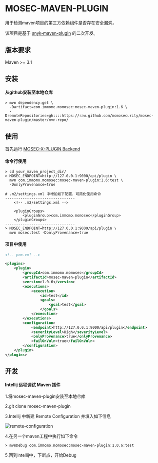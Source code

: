 # MOSEC-MAVEN-PLUGIN

用于检测maven项目的第三方依赖组件是否存在安全漏洞。

该项目是基于 [snyk-maven-plugin](https://github.com/snyk/snyk-maven-plugin.git) 的二次开发。

## 版本要求

Maven >= 3.1

## 安装

#### 从github安装至本地仓库

```shell script
> mvn dependency:get \
  -Dartifact=com.immomo.momosec:mosec-maven-plugin:1.6 \
  -DremoteRepositories=gh::::https://raw.github.com/momosecurity/mosec-maven-plugin/master/mvn-repo/
```

## 使用

首先运行 [MOSEC-X-PLUGIN Backend](https://github.com/momosecurity/mosec-x-plugin-backend.git)

#### 命令行使用
```
> cd your_maven_project_dir/
> MOSEC_ENDPOINT=http://127.0.0.1:9000/api/plugin \
  mvn com.immomo.momosec:mosec-maven-plugin:1.6:test \
  -DonlyProvenance=true

# .m2/settings.xml 中增加如下配置，可简化使用命令
--------------------------------
    <!-- .m2/settings.xml -->

    <pluginGroups>
        <pluginGroup>com.immomo.momosec</pluginGroup>
    </pluginGroups>
--------------------------------
> MOSEC_ENDPOINT=http://127.0.0.1:9000/api/plugin \
  mvn mosec:test -DonlyProvenance=true
```

#### 项目中使用

```xml
<!-- pom.xml -->

<plugins>
    <plugin>
        <groupId>com.immomo.momosec</groupId>
        <artifactId>mosec-maven-plugin</artifactId>
        <version>1.0.6</version>
        <executions>
            <execution>
                <id>test</id>
                <goals>
                    <goal>test</goal>
                </goals>
            </execution>
        </executions>
        <configuration>
            <endpoint>http://127.0.0.1:9000/api/plugin</endpoint>
            <severityLevel>High</severityLevel>
            <onlyProvenance>true</onlyProvenance>
            <failOnVuln>true</failOnVuln>
        </configuration>
    </plugin>
</plugins>
```

## 开发

#### Intellij 远程调试 Maven 插件

1.将mosec-maven-plugin安装至本地仓库

2.git clone mosec-maven-plugin

3.Intellij 中新建 Remote Configuration 并填入如下信息

![remote-configuration](https://github.com/momosecurity/mosec-maven-plugin/blob/master/static/remote-configuration.jpg)

4.在另一个maven工程中执行如下命令

```shell script
> mvnDebug com.immomo.momosec:mosec-maven-plugin:1.0.6:test
```

5.回到Intellij中，下断点，开始Debug